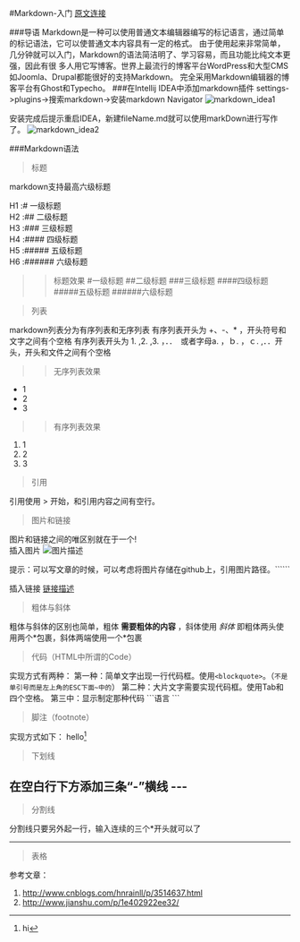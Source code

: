 #Markdown-入门
[原文连接](http://www.jianshu.com/p/1e402922ee32/)

###导语
Markdown是一种可以使用普通文本编辑器编写的标记语言，通过简单的标记语法，它可以使普通文本内容具有一定的格式。
由于使用起来非常简单，几分钟就可以入门，Markdown的语法简洁明了、学习容易，而且功能比纯文本更强，因此有很
多人用它写博客。世界上最流行的博客平台WordPress和大型CMS如Joomla、Drupal都能很好的支持Markdown。
完全采用Markdown编辑器的博客平台有Ghost和Typecho。
###在Intellij IDEA中添加markdown插件
settings->plugins->搜索markdown->安装markdown Navigator
![markdown_idea1](/home/caojx/learn/notes/images/idea/markdown_idea1.png)

安装完成后提示重启IDEA，新建fileName.md就可以使用markDown进行写作了。
![markdown_idea2](/home/caojx/learn/notes/images/idea/markdown_idea2.png)

###Markdown语法

>标题

markdown支持最高六级标题


H1 :# 一级标题<br/>
H2 :## 二级标题<br/>
H3 :### 三级标题<br/>
H4 :#### 四级标题<br/>
H5 :##### 五级标题<br/>
H6 :###### 六级标题<br/>
>>标题效果
#一级标题
##二级标题
###三级标题
####四级标题
#####五级标题
######六级标题

>列表

markdown列表分为有序列表和无序列表
有序列表开头为 +、-、* ，开头符号和文字之间有个空格
有序列表开头为 1. ,2. ,3. ，．．　或者字母a. ，ｂ. ，ｃ. ,．．开头，开头和文件之间有个空格
>>无序列表效果
* 1
* 2
* 3
>>有序列表效果

1. 1
2. 2
3. 3

>引用

引用使用 > 开始，和引用内容之间有空行。


>图片和链接

图片和链接之间的唯区别就在于一个!   
插入图片
![图片描述](图片路径，或图片链接地址)

提示：可以写文章的时候，可以考虑将图片存储在github上，引用图片路径。``````


插入链接
[链接描述](链接地址)


>粗体与斜体

粗体与斜体的区别也简单，粗体 **需要粗体的内容** ，斜体使用 *斜体*
即粗体两头使用两个*包裹，斜体两端使用一个\*包裹

>代码（HTML中所谓的Code）

实现方式有两种：
第一种：简单文字出现一行代码框。使用`<blockquote>`。（`不是单引号而是左上角的ESC下面~中的`）
第二种：大片文字需要实现代码框。使用Tab和四个空格。
第三中：显示制定那种代码 \```语言  \```

>脚注（footnote）

实现方式如下：
hello[^hello]

[^hello]: hi

>下划线

在空白行下方添加三条“-”横线 ---
---

>分割线

分割线只要另外起一行，输入连续的三个*开头就可以了
    
*** 



>表格



参考文章：
1. http://www.cnblogs.com/hnrainll/p/3514637.html
2. http://www.jianshu.com/p/1e402922ee32/
